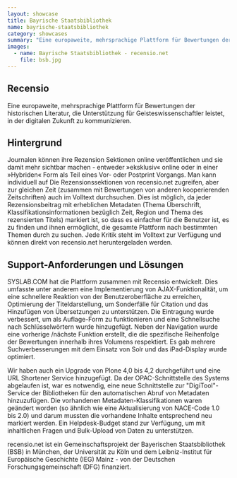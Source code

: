 ```yaml
---
layout: showcase
title: Bayrische Staatsbibliothek
name: bayrische-staatsbibliothek
category: showcases
summary: "Eine europaweite, mehrsprachige Plattform für Bewertungen der historischen Literatur, die Unterstützung für Geisteswissenschaftler leistet, in der digitalen Zukunft zu kommunizieren. (unterstützt von DFG, dem Bayerischen Staatsbibliothek, dem Leibniz-Institut für Europäische Geschichte (IEG) Mainz und der Universität zu Köln."
images:
  - name: Bayrische Staatsbibliothek - recensio.net
    file: bsb.jpg
---
```



## Recensio 

Eine europaweite, mehrsprachige Plattform für Bewertungen der historischen Literatur, die Unterstützung für Geisteswissenschaftler leistet, in der digitalen Zukunft zu kommunizieren.


## Hintergrund

Journalen können ihre Rezension Sektionen online veröffentlichen und sie damit mehr sichtbar machen - entweder »eksklusiv« online oder in einer »Hybriden« Form als Teil eines Vor- oder Postprint Vorgangs. Man kann individuell auf Die Rezensionssektionen von recensio.net zugreifen, aber zur gleichen Zeit (zusammen mit Bewertungen von anderen kooperierenden Zeitschriften) auch im Volltext durchsuchen. Dies ist möglich, da jeder Rezensionsbeitrag mit erheblichen Metadaten (Thema Überschrift, Klassifikationsinformationen bezüglich Zeit, Region und Thema des rezensierten Titels) markiert ist, so dass es einfacher für die Benutzer ist, es zu finden und ihnen ermöglicht, die gesamte Plattform nach bestimmten Themen durch zu suchen. Jede Kritik steht im Volltext zur Verfügung und können direkt von recensio.net heruntergeladen werden.

## Support-Anforderungen und Lösungen

SYSLAB.COM hat die Plattform zusammen mit Recensio entwickelt. Dies umfasste unter anderem eine Implementierung von AJAX-Funktionalität, um eine schnellere Reaktion von der Benutzeroberfläche zu erreichen, Optimierung der Titeldarstellung, um Sonderfälle für Citation und das Hinzufügen von Übersetzungen zu unterstützen. Die Eintragung wurde verbessert, um als Auflage-Form zu funktionieren und eine Schnellsuche nach Schlüsselwörtern wurde hinzugefügt. Neben der Navigation wurde eine vorherige /nächste Funktion erstellt, die die spezifische Reihenfolge der Bewertungen innerhalb ihres Volumens respektiert. Es gab mehrere Suchverbesserungen mit dem Einsatz von Solr und das iPad-Display wurde optimiert.

Wir haben auch ein Upgrade von Plone 4,0 bis 4,2 durchgeführt und eine URL Shortener Service hinzugefügt. Da der OPAC-Schnittstelle des Systems abgelaufen ist, war es notwendig, eine neue Schnittstelle zur "DigiTool"-Service der Bibliotheken für den automatischen Abruf von Metadaten hinzuzufügen. Die vorhandenen Metadaten-Klassifikationen waren geändert worden (so ähnlich wie eine Aktualisierung von NACE-Code 1.0 bis 2.0) und darum mussten die vorhandene Inhalte entsprechend neu markiert werden. Ein Helpdesk-Budget stand zur Verfügung, um mit inhaltlichen Fragen und Bulk-Upload von Daten zu unterstützen.

recensio.net ist ein Gemeinschaftsprojekt der Bayerischen Staatsbibliothek (BSB) in München, der Universität zu Köln und dem Leibniz-Institut für Europäische Geschichte (IEG) Mainz - von der Deutschen Forschungsgemeinschaft (DFG) finanziert.
